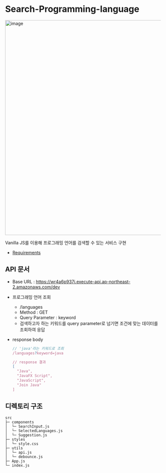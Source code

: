 # Search-Programming-language
<img width="695" alt="image" src="https://user-images.githubusercontent.com/75539452/168410108-ef4d8fe0-dcf7-4a3a-9415-69be376d622e.png">

Vanilla JS를 이용해 프로그래밍 언어를 검색할 수 있는 서비스 구현</br>

- [Requirements](https://github.com/JiyuChoi/Search-Programming-language/issues/1)

## API 문서
- Base URL : https://wr4a6p937i.execute-api.ap-northeast-2.amazonaws.com/dev

- 프로그래밍 언어 조회
  - /languages
  - Method : GET
  - Query Parameter : keyword
  - 검색하고자 하는 키워드를 query parameter로 넘기면 조건에 맞는 데이터를 조회하여 응답

- response body
  ```jsx
  // 'java'라는 키워드로 조회
  /languages?keyword=java

  // response 결과
  [
    "Java",
    "JavaFX Script",
    "JavaScript",
    "Join Java"
  ]
  ```

## 디렉토리 구조

```
src
├─ components
│  └─ SearchInput.js
│  └─ SelectedLanguages.js
│  └─ Suggestion.js
├─ styles
│  └─ style.css
├─ utils
│  └─ api.js
│  └─ debounce.js
├─ App.js
└─ index.js
```

